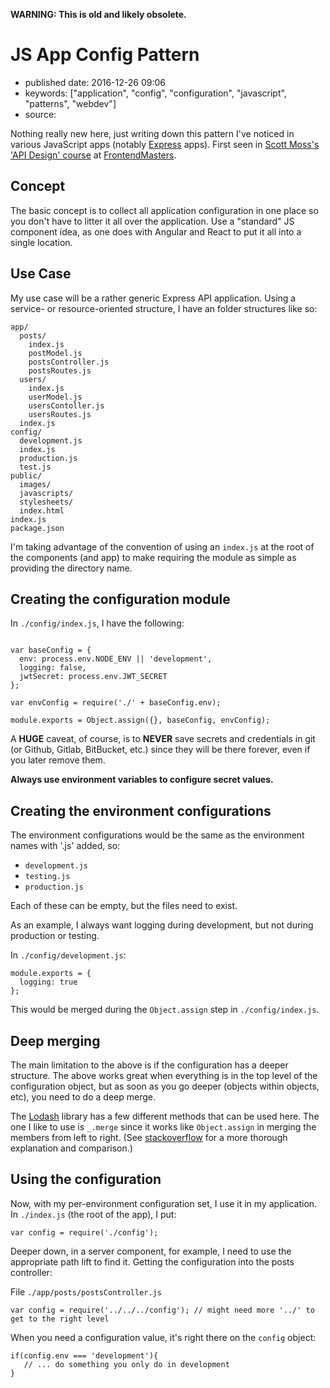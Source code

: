 **WARNING: This is old and likely obsolete.**

JS App Config Pattern
=====================

-   published date: 2016-12-26 09:06
-   keywords: \[\"application\", \"config\", \"configuration\", \"javascript\", \"patterns\", \"webdev\"\]
-   source:

Nothing really new here, just writing down this pattern I\'ve noticed in various JavaScript apps (notably [Express](http://expressjs.com/) apps). First seen in [Scott Moss\'s](https://twitter.com/scotups) [\'API Design\' course](https://frontendmasters.com/courses/api-design-nodejs/) at [FrontendMasters](https://frontendmasters.com).

Concept
-------

The basic concept is to collect all application configuration in one place so you don\'t have to litter it all over the application. Use a \"standard\" JS component idea, as one does with Angular and React to put it all into a single location.

Use Case
--------

My use case will be a rather generic Express API application. Using a service- or resource-oriented structure, I have an folder structures like so:

``` {.example}
app/
  posts/
    index.js
    postModel.js
    postsController.js
    postsRoutes.js
  users/
    index.js
    userModel.js
    usersContoller.js
    usersRoutes.js
  index.js
config/
  development.js
  index.js
  production.js
  test.js
public/
  images/
  javascripts/
  stylesheets/
  index.html
index.js
package.json
```

I\'m taking advantage of the convention of using an `index.js` at the root of the components (and app) to make requiring the module as simple as providing the directory name.

Creating the configuration module
---------------------------------

In `./config/index.js`, I have the following:

``` {.example}

var baseConfig = {
  env: process.env.NODE_ENV || 'development',
  logging: false,
  jwtSecret: process.env.JWT_SECRET
};

var envConfig = require('./' + baseConfig.env);

module.exports = Object.assign({}, baseConfig, envConfig);

```

A **HUGE** caveat, of course, is to **NEVER** save secrets and credentials in git (or Github, Gitlab, BitBucket, etc.) since they will be there forever, even if you later remove them.

**Always use environment variables to configure secret values.**

Creating the environment configurations
---------------------------------------

The environment configurations would be the same as the environment names with \'.js\' added, so:

-   `development.js`
-   `testing.js`
-   `production.js`

Each of these can be empty, but the files need to exist.

As an example, I always want logging during development, but not during production or testing.

In `./config/development.js`:

``` {.example}
module.exports = {
  logging: true
};
```

This would be merged during the `Object.assign` step in `./config/index.js`.

Deep merging
------------

The main limitation to the above is if the configuration has a deeper structure. The above works great when everything is in the top level of the configuration object, but as soon as you go deeper (objects within objects, etc), you need to do a deep merge.

The [Lodash](https://lodash.com) library has a few different methods that can be used here. The one I like to use is `_.merge` since it works like `Object.assign` in merging the members from left to right. (See [stackoverflow](http://stackoverflow.com/questions/19965844/lodash-difference-between-extend-assign-and-merge#19966511) for a more thorough explanation and comparison.)

Using the configuration
-----------------------

Now, with my per-environment configuration set, I use it in my application. In `./index.js` (the root of the app), I put:

``` {.example}
var config = require('./config');
```

Deeper down, in a server component, for example, I need to use the appropriate path lift to find it. Getting the configuration into the posts controller:

File `./app/posts/postsController.js`

``` {.example}
var config = require('../../../config'); // might need more '../' to get to the right level
```

When you need a configuration value, it\'s right there on the `config` object:

``` {.example}
if(config.env === 'development'){
   // ... do something you only do in development
}
```
